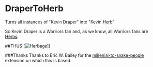 # DraperToHerb
Turns all instances of "Kevin Draper" into "Kevin Herb"

So Kevin Draper is a Warriors fan and, as we know, all Warriors fans are [Herbs](http://deadspin.com/warriors-fans-are-herbs-1780139242).

##THUS
[![Herbage](http://www.adaptershack.com/m/files/_tmp_phpid4hob_screenshot_2016-06-23_17.04.29.png)]]

###Thanks
Thanks to Eric W. Bailey for the [millenial-to-snake-people](https://github.com/ericwbailey/millennials-to-snake-people) extension on which this is based.
